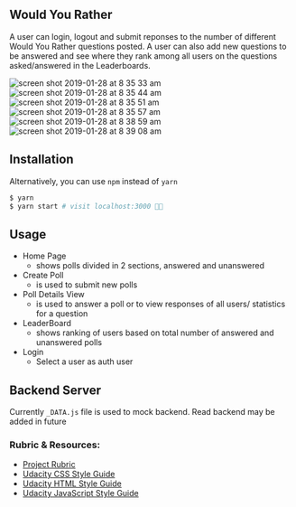 ## Would You Rather

A user can login, logout and submit reponses to the number of different Would You Rather questions posted. A user can also add new questions to be answered and see where they rank among all users on the questions asked/answered in the Leaderboards.

![screen shot 2019-01-28 at 8 35 33 am](https://user-images.githubusercontent.com/12979345/51879702-63697e00-2329-11e9-92b9-9d3a469d13b2.png)
![screen shot 2019-01-28 at 8 35 44 am](https://user-images.githubusercontent.com/12979345/51879705-65334180-2329-11e9-8622-5490e91fce95.png)
![screen shot 2019-01-28 at 8 35 51 am](https://user-images.githubusercontent.com/12979345/51879709-66fd0500-2329-11e9-9ae2-76a290d034f3.png)
![screen shot 2019-01-28 at 8 35 57 am](https://user-images.githubusercontent.com/12979345/51879710-682e3200-2329-11e9-82ea-5bdebe205398.png)
![screen shot 2019-01-28 at 8 38 59 am](https://user-images.githubusercontent.com/12979345/51879712-695f5f00-2329-11e9-9675-3a46d7408ab2.png)
![screen shot 2019-01-28 at 8 39 08 am](https://user-images.githubusercontent.com/12979345/51879715-6b292280-2329-11e9-9268-43e26b03a075.png)

## Installation

Alternatively, you can use `npm` instead of `yarn`

```sh
$ yarn
$ yarn start # visit localhost:3000 🍰✨
```

## Usage

- Home Page
  - shows polls divided in 2 sections, answered and unanswered
- Create Poll
  - is used to submit new polls
- Poll Details View
  - is used to answer a poll or to view responses of all users/ statistics for a question
- LeaderBoard
  - shows ranking of users based on total number of answered and unanswered polls
- Login
  - Select a user as auth user 

## Backend Server

Currently `_DATA.js` file is used to mock backend. Read backend may be added in future

### Rubric & Resources:
* [Project Rubric](https://docs.google.com/document/d/1rPIT42aVZ_fe9v7vUn2d0pKPT0zPGRkxbzlcR2qPjOA/edit)
* [Udacity CSS Style Guide](http://udacity.github.io/frontend-nanodegree-styleguide/css.html)
* [Udacity HTML Style Guide](http://udacity.github.io/frontend-nanodegree-styleguide/index.html)
* [Udacity JavaScript Style Guide](http://udacity.github.io/frontend-nanodegree-styleguide/javascript.html)
